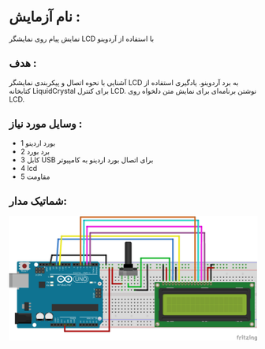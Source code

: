 
# نام آزمایش :
 نمایش پیام روی نمایشگر LCD با استفاده از آردوینو

## هدف :
آشنایی با نحوه اتصال و پیکربندی نمایشگر LCD به برد آردوینو. یادگیری استفاده از کتابخانه LiquidCrystal برای کنترل LCD. نوشتن برنامه‌ای برای نمایش متن دلخواه روی LCD.
## وسایل مورد نیاز :
* 1 بورد اردینو
* 2 برد بورد
* 3 کابل  USB  برای اتصال بورد اردینو به کامپیوتر
* 4 lcd
* 5 مقاومت


 
  
 ## شماتیک مدار:
![توضیح تصویر](https://github.com/Rahel12384/Microprocessor-5/blob/main/micro%201%20/%20Report%201/555.png)



  

